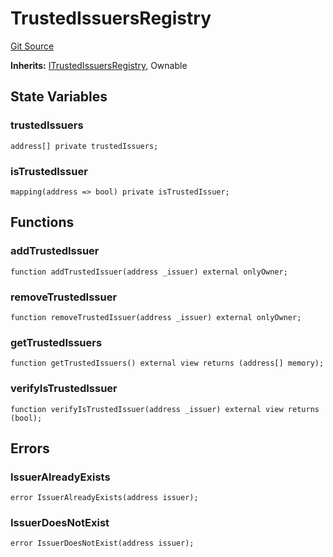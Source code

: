 # TrustedIssuersRegistry
[Git Source](https://github.com/renancorreadev/RWAStation/blob/a342e941dc7ad5be1e9dd1d9d5ed2046f709e55c/src/TrustedIssuersRegistry.sol)

**Inherits:**
[ITrustedIssuersRegistry](/src/interfaces/ITrustedIssuersRegistry.sol/interface.ITrustedIssuersRegistry.md), Ownable


## State Variables
### trustedIssuers

```solidity
address[] private trustedIssuers;
```


### isTrustedIssuer

```solidity
mapping(address => bool) private isTrustedIssuer;
```


## Functions
### addTrustedIssuer


```solidity
function addTrustedIssuer(address _issuer) external onlyOwner;
```

### removeTrustedIssuer


```solidity
function removeTrustedIssuer(address _issuer) external onlyOwner;
```

### getTrustedIssuers


```solidity
function getTrustedIssuers() external view returns (address[] memory);
```

### verifyIsTrustedIssuer


```solidity
function verifyIsTrustedIssuer(address _issuer) external view returns (bool);
```

## Errors
### IssuerAlreadyExists

```solidity
error IssuerAlreadyExists(address issuer);
```

### IssuerDoesNotExist

```solidity
error IssuerDoesNotExist(address issuer);
```

